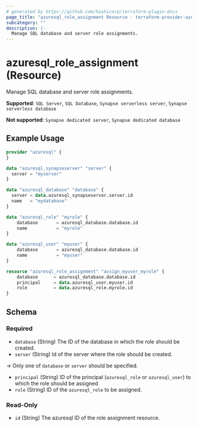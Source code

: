 ```yaml
---
# generated by https://github.com/hashicorp/terraform-plugin-docs
page_title: "azuresql_role_assignment Resource - terraform-provider-azuresql"
subcategory: ""
description: |-
  Manage SQL database and server role assignments.
---
```


# azuresql_role_assignment (Resource)

Manage SQL database and server role assignments.

**Supported**: `SQL Server`, `SQL Database`, `Synapse serverless server`, `Synapse serverless database` 

**Not supported**: `Synapse dedicated server`, `Synapse dedicated database`

## Example Usage

```terraform
provider "azuresql" {
}

data "azuresql_synapseserver" "server" {
  server = "myserver"
}

data "azuresql_database" "database" {
  server = data.azuresql_synapseserver.server.id
  name   = "mydatabase"
}

data "azuresql_role" "myrole" {
    database       = azuresql_database.database.id
    name           = "myrole"
}

data "azuresql_user" "myuser" {
    database       = azuresql_database.database.id
    name           = "myuser"
}

resource "azuresql_role_assignment" "assign_myuser_myrole" {
    database      = azuresql_database.database.id
    principal     = data.azuresql_user.myuser.id
    role          = data.azuresql_role.myrole.id
}

```

<!-- schema generated by tfplugindocs -->
## Schema

### Required

- `database` (String) The ID of the database in which the role should be created. 
- `server` (String) Id of the server where the role should be created.

-> Only one of `database` or `server` should be specified.

- `principal` (String) ID of the principal (`azuresql_role` or `azuresql_user`) to which the role should be assigned
- `role` (String) ID of the `azuresql_role` to be assigned.

### Read-Only

- `id` (String) The azuresql ID of the role assignment resource.

